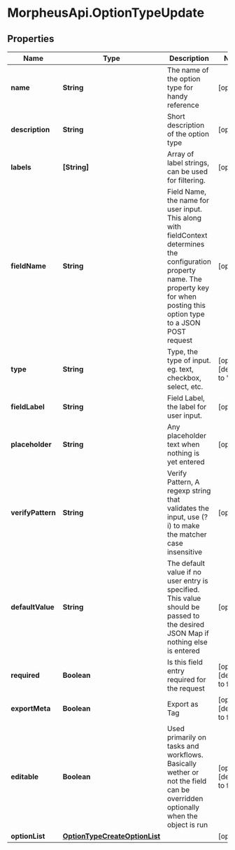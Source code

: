 # MorpheusApi.OptionTypeUpdate

## Properties

Name | Type | Description | Notes
------------ | ------------- | ------------- | -------------
**name** | **String** | The name of the option type for handy reference | [optional] 
**description** | **String** | Short description of the option type | [optional] 
**labels** | **[String]** | Array of label strings, can be used for filtering. | [optional] 
**fieldName** | **String** | Field Name, the name for user input. This along with fieldContext determines the configuration property name.  The property key for when posting this option type to a JSON POST request | [optional] 
**type** | **String** | Type, the type of input. eg. text, checkbox, select, etc. | [optional] [default to &#39;text&#39;]
**fieldLabel** | **String** | Field Label, the label for user input. | [optional] 
**placeholder** | **String** | Any placeholder text when nothing is yet entered | [optional] 
**verifyPattern** | **String** | Verify Pattern, A regexp string that validates the input, use (?i) to make the matcher case insensitive | [optional] 
**defaultValue** | **String** | The default value if no user entry is specified. This value should be passed to the desired JSON Map if nothing else is entered | [optional] 
**required** | **Boolean** | Is this field entry required for the request | [optional] [default to false]
**exportMeta** | **Boolean** | Export as Tag | [optional] [default to false]
**editable** | **Boolean** | Used primarily on tasks and workflows. Basically wether or not the field can be overridden optionally when the object is run | [optional] [default to false]
**optionList** | [**OptionTypeCreateOptionList**](OptionTypeCreateOptionList.md) |  | [optional] 


